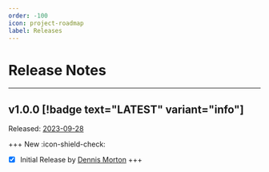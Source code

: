 ```yaml
---
order: -100
icon: project-roadmap
label: Releases
---
```


# Release Notes

---

## v1.0.0 [!badge text="LATEST" variant="info"]

Released: [2023-09-28](https://github.com/rba-community/SA-PaloAltoIoTDevices/releases/tag/v1.0.0)

+++ New :icon-shield-check:
- [x] Initial Release by [Dennis Morton](https://www.linkedin.com/in/dennis-morton-627632/)
+++
